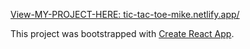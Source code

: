 
[View-MY-PROJECT-HERE: tic-tac-toe-mike.netlify.app/ ](tic-tac-toe-mike.netlify.app/)

This project was bootstrapped with [Create React App](https://github.com/facebookincubator/create-react-app).
